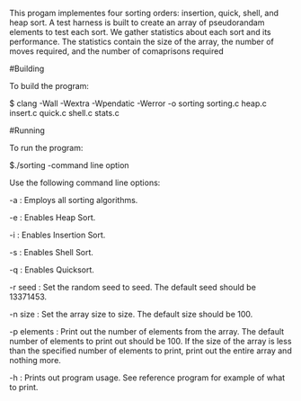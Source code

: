 This progam implementes four sorting orders: insertion, quick, shell, and heap sort. A test harness is built to create an array of pseudorandam elements to test each sort. We gather statistics about each sort and its performance. The statistics contain the size of the array, the number of moves required, and the number of comaprisons required

#Building

To build the program:

$ clang -Wall -Wextra -Wpendatic -Werror -o sorting sorting.c heap.c insert.c quick.c shell.c stats.c

#Running

To run the program:

$./sorting -command line option

Use the following command line options:

-a : Employs all sorting algorithms. 

-e : Enables Heap Sort.

-i : Enables Insertion Sort.

-s : Enables Shell Sort.

-q : Enables Quicksort.

-r seed : Set the random seed to seed. The default seed should be 13371453.

-n size : Set the array size to size. The default size should be 100.

-p elements : Print out the number of elements from the array. The default number of elements to print out should be 100. If the size of the array is less than the specified number of elements to print, print out the entire array and nothing more.

-h : Prints out program usage. See reference program for example of what to print.

